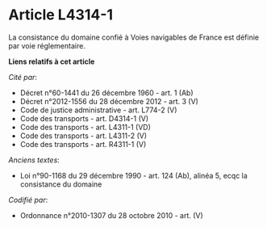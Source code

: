 # Article L4314-1

La consistance du domaine confié à Voies navigables de France est définie par voie réglementaire.

**Liens relatifs à cet article**

_Cité par_:

  - Décret n°60-1441 du 26 décembre 1960 - art. 1 (Ab)
  - Décret n°2012-1556 du 28 décembre 2012 - art. 3 (V)
  - Code de justice administrative - art. L774-2 (V)
  - Code des transports - art. D4314-1 (V)
  - Code des transports - art. L4311-1 (VD)
  - Code des transports - art. L4311-2 (V)
  - Code des transports - art. R4311-1 (V)

_Anciens textes_:

  - Loi n°90-1168 du 29 décembre 1990 - art. 124 (Ab), alinéa 5, ecqc la consistance du domaine

_Codifié par_:

  - Ordonnance n°2010-1307 du 28 octobre 2010 - art. (V)
